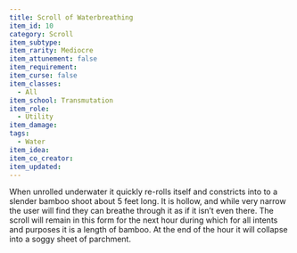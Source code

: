 ```yaml
---
title: Scroll of Waterbreathing
item_id: 10
category: Scroll
item_subtype:
item_rarity: Mediocre
item_attunement: false
item_requirement:
item_curse: false
item_classes:
  - All
item_school: Transmutation
item_role:
  - Utility
item_damage:
tags:
  - Water
item_idea:
item_co_creator:
item_updated:
---
```


When unrolled underwater it quickly re-rolls itself and constricts into to a slender bamboo shoot about 5 feet long. It is hollow, and while very narrow the user will find they can breathe through it as if it isn’t even there. The scroll will remain in this form for the next hour during which for all intents and purposes it is a length of bamboo. At the end of the hour it will collapse into a soggy sheet of parchment.
